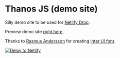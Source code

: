 # Thanos JS (demo site)

Silly demo site to be used for [Netlify Drop](https://app.netlify.com/drop).

Preview demo site [right here](https://www.thanosjs.org).

Thanks to [Rasmus Andersson](https://twitter.com/rsms) for creating [Inter UI font](https://rsms.me/inter/).

[![Deloy to Netlify](https://www.netlify.com/img/deploy/button.svg)](https://app.netlify.com/start/deploy?repository=https://github.com/amiladb/netlify-demo-ci)